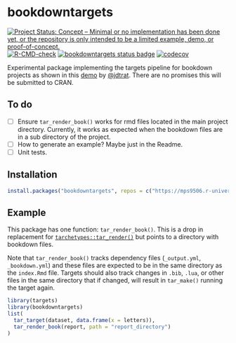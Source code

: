 
<!-- README.md is generated from README.Rmd. Please edit that file -->

# bookdowntargets

<!-- badges: start -->

[![Project Status: Concept – Minimal or no implementation has been done
yet, or the repository is only intended to be a limited example, demo,
or
proof-of-concept.](https://www.repostatus.org/badges/latest/concept.svg)](https://www.repostatus.org/#concept)
[![R-CMD-check](https://github.com/mps9506/bookdowntargets/actions/workflows/R-CMD-check.yaml/badge.svg)](https://github.com/mps9506/bookdowntargets/actions/workflows/R-CMD-check.yaml)
[![bookdowntargets status
badge](https://mps9506.r-universe.dev/badges/bookdowntargets)](https://mps9506.r-universe.dev/bookdowntargets)
[![codecov](https://codecov.io/gh/mps9506/bookdowntargets/graph/badge.svg?token=XPzgCybMuv)](https://codecov.io/gh/mps9506/bookdowntargets)
<!-- badges: end -->

Experimental package implementing the targets pipeline for bookdown
projects as shown in this
[demo](https://github.com/jdtrat/tar-render-book-demo) by
[@jdtrat](https://github.com/jdtrat). There are no promises this will be
submitted to CRAN.

## To do

- [ ] Ensure `tar_render_book()` works for rmd files located in the main
  project directory. Currently, it works as expected when the bookdown
  files are in a sub directory of the project.
- [ ] How to generate an example? Maybe just in the Readme.
- [ ] Unit tests.

## Installation

``` r
install.packages("bookdowntargets", repos = c("https://mps9506.r-universe.dev", "https://cloud.r-project.org"))
```

## Example

This package has one function: `tar_render_book()`. This is a drop in
replacement for
[`tarchetypes::tar_render()`](https://github.com/ropensci/tarchetypes)
but points to a directory with bookdown files.

Note that `tar_render_book()` tracks dependency files (`_output.yml`,
`_bookdown.yml`) and these files are expected to be in the same
directory as the `index.Rmd` file. Targets should also track changes in
`.bib`, `.lua`, or other files in the same directory that if changed,
will result in `tar_make()` running the target again.

``` r
library(targets)
library(bookdowntargets)
list(
  tar_target(dataset, data.frame(x = letters)),
  tar_render_book(report, path = "report_directory")
)
```
